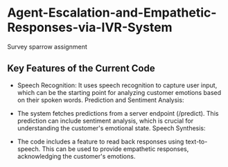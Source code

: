 # Agent-Escalation-and-Empathetic-Responses-via-IVR-System
Survey sparrow assignment


## Key Features of the Current Code

* Speech Recognition: It uses speech recognition to capture user input, which can be the starting point for analyzing customer emotions based on their spoken words.
Prediction and Sentiment Analysis:

* The system fetches predictions from a server endpoint (/predict). This prediction can include sentiment analysis, which is crucial for understanding the customer's emotional state.
Speech Synthesis:

* The code includes a feature to read back responses using text-to-speech. This can be used to provide empathetic responses, acknowledging the customer's emotions.
